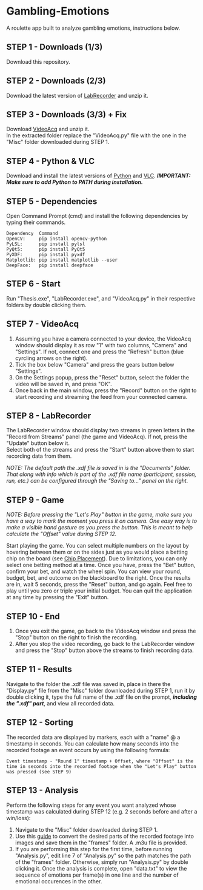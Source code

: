 # Gambling-Emotions
A roulette app built to analyze gambling emotions, instructions below.

## STEP 1 - Downloads (1/3)

Download this repository.

## STEP 2 - Downloads (2/3)

Download the latest version of [LabRecorder](https://github.com/labstreaminglayer/App-LabRecorder/releases) and unzip it.

## STEP 3 - Downloads (3/3) + Fix

Download [VideoAcq](https://bitbucket.org/neatlabs/videoacq/downloads/) and unzip it.  
In the extracted folder replace the "VideoAcq.py" file with the one in the "Misc" folder downloaded during STEP 1.

## STEP 4 - Python & VLC

Download and install the latest versions of [Python](https://www.python.org/downloads/) and [VLC](https://www.videolan.org/vlc/).
***IMPORTANT: Make sure to add Python to PATH during installation.***

## STEP 5 - Dependencies

Open Command Prompt (cmd) and install the following dependencies by typing their commands.
```
Dependency	Command
OpenCV:		pip install opencv-python
PyLSL:		pip install pylsl
PyQt5:		pip install PyQt5
PyXDF:		pip install pyxdf
Matplotlib:	pip install matplotlib --user
DeepFace:	pip install deepface
```
## STEP 6 - Start

Run "Thesis.exe", "LabRecorder.exe", and "VideoAcq.py" in their respective folders by double clicking them.

## STEP 7 - VideoAcq

1. Assuming you have a camera connected to your device, the VideoAcq window should display it as row "1" with two columns, "Camera" and "Settings". If not, connect one and press the "Refresh" button (blue cyrcling arrows on the right).
2. Tick the box below "Camera" and press the gears button below "Settings".
3. On the Settings popup, press the "Reset" button, select the folder the video will be saved in, and press "OK".
4. Once back in the main window, press the "Record" button on the right to start recording and streaming the feed from your connected camera.

## STEP 8 - LabRecorder

The LabRecorder window should display two streams in green letters in the "Record from Streams" panel (the game and VideoAcq). If not, press the "Update" button below it.  
Select both of the streams and press the "Start" button above them to start recording data from them.  
  
*NOTE: The default path the .xdf file is saved in is the "Documents" folder. That along with info which is part of the .xdf file name (participant, session, run, etc.) can be configured through the "Saving to..." panel on the right.*

## STEP 9 - Game

*NOTE: Before pressing the "Let's Play" button in the game, make sure you have a way to mark the moment you press it on camera. One easy way is to make a visible hand gesture as you press the button. This is meant to help calculate the "Offset" value during STEP 12.*

Start playing the game. You can select multiple numbers on the layout by hovering between them or on the sides just as you would place a betting chip on the board (see [Chip Placement](https://en.wikipedia.org/wiki/Roulette#Inside_bets)). Due to limitations, you can only select one betting method at a time. Once you have, press the "Bet" button, confirm your bet, and watch the wheel spin. You can view your round, budget, bet, and outcome on the blackboard to the right. Once the results are in, wait 5 seconds, press the "Reset" button, and go again. Feel free to play until you zero or triple your initial budget. You can quit the application at any time by pressing the "Exit" button.

## STEP 10 - End

1. Once you exit the game, go back to the VideoAcq window and press the "Stop" button on the right to finish the recording.  
2. After you stop the video recording, go back to the LabRecorder window and press the "Stop" button above the streams to finish recording data.

## STEP 11 - Results

Navigate to the folder the .xdf file was saved in, place in there the "Display.py" file from the "Misc" folder downloaded during STEP 1, run it by double clicking it, type the full name of the .xdf file on the prompt, ***including the ".xdf" part***, and view all recorded data.

## STEP 12 - Sorting

The recorded data are displayed by markers, each with a "name" @ a timestamp in seconds. You can calculate how many seconds into the recorded footage an event occurs by using the following formula:
```
Event timestamp - "Round 1" timestamp + Offset, where "Offset" is the time in seconds into the recorded footage when the "Let's Play" button was pressed (see STEP 9)
```
## STEP 13 - Analysis

Perform the following steps for any event you want analyzed whose timestamp was calculated during STEP 12 (e.g. 2 seconds before and after a win/loss):
1. Navigate to the "Misc" folder downloaded during STEP 1.
2. Use this [guide](https://www.youtube.com/watch?v=4NuK7wSQUNs&ab_channel=AverageLinuxUser) to convert the desired parts of the recorded footage into images and save them in the "frames" folder. A .m3u file is provided.
3. If you are performing this step for the first time, before running "Analysis.py", edit line 7 of "Analysis.py" so the path matches the path of the "frames" folder. Otherwise, simply run "Analysis.py" by double clicking it.
Once the analysis is complete, open "data.txt" to view the sequence of emotions per frame(s) in one line and the number of emotional occurences in the other.
